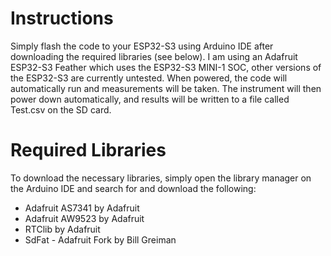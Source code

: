 # Instructions
Simply flash the code to your ESP32-S3 using Arduino IDE after downloading the required libraries (see below). I am using an Adafruit ESP32-S3 Feather which uses the ESP32-S3 MINI-1 SOC, other versions of the ESP32-S3 are currently untested. When powered, the code will automatically run and measurements will be taken. The instrument will then power down automatically, and results will be written to a file called Test.csv on the SD card.

# Required Libraries
To download the necessary libraries, simply open the library manager on the Arduino IDE and search for and download the following:
- Adafruit AS7341 by Adafruit
- Adafruit AW9523 by Adafruit
- RTClib by Adafruit
- SdFat - Adafruit Fork by Bill Greiman
